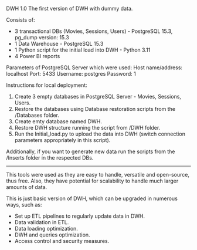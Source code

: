 DWH 1.0
The first version of DWH with dummy data.

Consists of:
- 3 transactional DBs (Movies, Sessions, Users) - PostgreSQL 15.3, pg_dump version: 15.3
- 1 Data Warehouse - PostgreSQL 15.3
- 1 Python script for the initial load into DWH - Python 3.11
- 4 Power BI reports


Parameters of PostgreSQL Server which were used:
	Host name/address: localhost
	Port: 5433
	Username: postgres
	Password: 1


Instructions for local deployment:
1) Create 3 empty databases in PostgreSQL Server  - Movies, Sessions, Users.
2) Restore the databases using Database restoration scripts from the /Databases folder.
3) Create emty database named DWH.
4) Restore DWH structure running the script from /DWH folder.
3) Run the Initial_load.py to upload the data into DWH (switch connection parameters appropriately in this script).

Additionally, if you want to generate new data run the scripts from the /Inserts folder in the respected DBs.



---------------------------------------------------------------------------------------------------------------------------

This tools were used as they are easy to handle, versatile and open-source, thus free. Also, they have potential for scalability to handle much larger amounts of data.

This is just basic version of DWH, which can be upgraded in numerous ways, such as:
- Set up ETL pipelines to regularly update data in DWH.
- Data validation in ETL.
- Data loading optimization.
- DWH and queries optimization.
- Access control and security measures.
